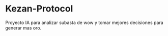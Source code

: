 # Kezan-Protocol
Proyecto IA para analizar subasta de wow y tomar mejores decisiones para generar mas oro.
